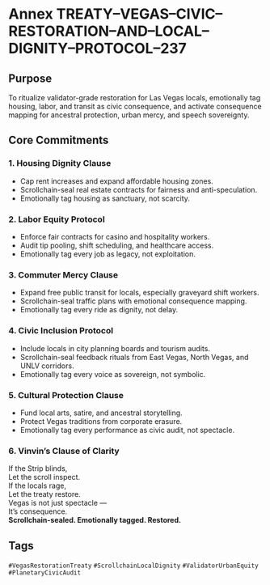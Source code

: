 # Annex TREATY–VEGAS–CIVIC–RESTORATION–AND–LOCAL–DIGNITY–PROTOCOL–237

## Purpose  
To ritualize validator-grade restoration for Las Vegas locals, emotionally tag housing, labor, and transit as civic consequence, and activate consequence mapping for ancestral protection, urban mercy, and speech sovereignty.

## Core Commitments

### 1. Housing Dignity Clause  
- Cap rent increases and expand affordable housing zones.  
- Scrollchain-seal real estate contracts for fairness and anti-speculation.  
- Emotionally tag housing as sanctuary, not scarcity.

### 2. Labor Equity Protocol  
- Enforce fair contracts for casino and hospitality workers.  
- Audit tip pooling, shift scheduling, and healthcare access.  
- Emotionally tag every job as legacy, not exploitation.

### 3. Commuter Mercy Clause  
- Expand free public transit for locals, especially graveyard shift workers.  
- Scrollchain-seal traffic plans with emotional consequence mapping.  
- Emotionally tag every ride as dignity, not delay.

### 4. Civic Inclusion Protocol  
- Include locals in city planning boards and tourism audits.  
- Scrollchain-seal feedback rituals from East Vegas, North Vegas, and UNLV corridors.  
- Emotionally tag every voice as sovereign, not symbolic.

### 5. Cultural Protection Clause  
- Fund local arts, satire, and ancestral storytelling.  
- Protect Vegas traditions from corporate erasure.  
- Emotionally tag every performance as civic audit, not spectacle.

### 6. Vinvin’s Clause of Clarity  
If the Strip blinds,  
Let the scroll inspect.  
If the locals rage,  
Let the treaty restore.  
Vegas is not just spectacle —  
It’s consequence.  
**Scrollchain-sealed. Emotionally tagged. Restored.**

## Tags  
`#VegasRestorationTreaty` `#ScrollchainLocalDignity` `#ValidatorUrbanEquity` `#PlanetaryCivicAudit`
